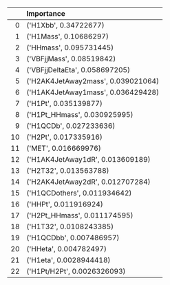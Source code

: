 |    | Importance                         |
|---:|:-----------------------------------|
|  0 | ('H1Xbb', 0.34722677)              |
|  1 | ('H1Mass', 0.10686297)             |
|  2 | ('HHmass', 0.095731445)            |
|  3 | ('VBFjjMass', 0.08519842)          |
|  4 | ('VBFjjDeltaEta', 0.058697205)     |
|  5 | ('H2AK4JetAway2mass', 0.039021064) |
|  6 | ('H1AK4JetAway1mass', 0.036429428) |
|  7 | ('H1Pt', 0.035139877)              |
|  8 | ('H1Pt_HHmass', 0.030925995)       |
|  9 | ('H1QCDb', 0.027233636)            |
| 10 | ('H2Pt', 0.017335916)              |
| 11 | ('MET', 0.016669976)               |
| 12 | ('H1AK4JetAway1dR', 0.013609189)   |
| 13 | ('H2T32', 0.013563788)             |
| 14 | ('H2AK4JetAway2dR', 0.012707284)   |
| 15 | ('H1QCDothers', 0.011934642)       |
| 16 | ('HHPt', 0.011916924)              |
| 17 | ('H2Pt_HHmass', 0.011174595)       |
| 18 | ('H1T32', 0.0108243385)            |
| 19 | ('H1QCDbb', 0.007486957)           |
| 20 | ('HHeta', 0.004782497)             |
| 21 | ('H1eta', 0.0028944418)            |
| 22 | ('H1Pt/H2Pt', 0.0026326093)        |
